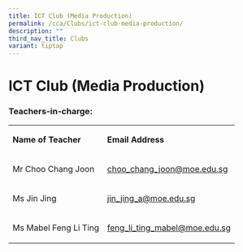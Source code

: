 ```yaml
---
title: ICT Club (Media Production)
permalink: /cca/Clubs/ict-club-media-production/
description: ""
third_nav_title: Clubs
variant: tiptap
---
```

<h1><strong>ICT Club (Media Production)</strong></h1>
<h3>Teachers-in-charge:</h3>
<table style="minWidth: 50px">
<colgroup>
<col>
<col>
</colgroup>
<tbody>
<tr>
<td rowspan="1" colspan="1">
<p><strong>Name of Teacher</strong>
</p>
</td>
<td rowspan="1" colspan="1">
<p><strong>Email Address</strong>
</p>
</td>
</tr>
<tr>
<td rowspan="1" colspan="1">
<p>Mr Choo Chang Joon</p>
</td>
<td rowspan="1" colspan="1">
<p><a href="mailto:choo_chang_joon@moe.edu.sg" rel="noopener noreferrer nofollow" target="_blank">choo_chang_joon@moe.edu.sg</a>
</p>
</td>
</tr>
<tr>
<td rowspan="1" colspan="1">
<p>Ms Jin Jing</p>
</td>
<td rowspan="1" colspan="1">
<p><a href="mailto:jin_jing_a@moe.edu.sg" rel="noopener noreferrer nofollow" target="_blank">jin_jing_a@moe.edu.sg</a>
</p>
</td>
</tr>
<tr>
<td rowspan="1" colspan="1">
<p>Ms Mabel Feng Li Ting</p>
</td>
<td rowspan="1" colspan="1">
<p><a href="mailto:feng_li_ting_mabel@moe.edu.sg" rel="noopener noreferrer nofollow" target="_blank">feng_li_ting_mabel@moe.edu.sg</a>
</p>
</td>
</tr>
</tbody>
</table>
<h4></h4>
<p></p>